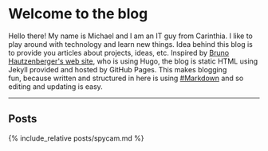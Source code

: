 # Welcome to the blog

Hello there!
My name is Michael and I am an IT guy from Carinthia. I like to play around with technology and learn new things.
Idea behind this blog is to provide you articles about projects, ideas, etc. Inspired by [Bruno Hautzenberger's web site](https://hautzenberger.at/), who is using Hugo, the blog is static HTML using Jekyll provided and hosted by GitHub Pages. This makes blogging  
fun, because written and structured in here is using [#Markdown](https://github.com/adam-p/markdown-here/wiki/Markdown-Cheatsheet) and so editing and updating is easy. 

---
## Posts

{% include_relative posts/spycam.md %}


